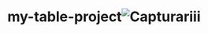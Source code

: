 # my-table-project![Capturariii](https://user-images.githubusercontent.com/109106082/196281755-38abda1c-2989-4533-bb5d-4bff5cfba39e.PNG)
